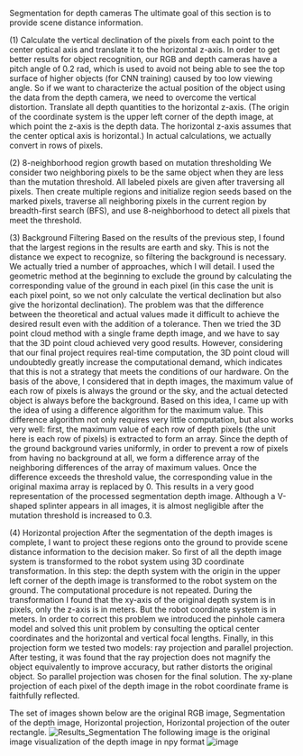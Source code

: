 
Segmentation for depth cameras
The ultimate goal of this section is to provide scene distance information.

(1) Calculate the vertical declination of the pixels from each point to the center optical axis and translate it to the horizontal z-axis.
In order to get better results for object recognition, our RGB and depth cameras have a pitch angle of 0.2 rad, which is used to avoid not being able to see the top surface of higher objects (for CNN training) caused by too low viewing angle. So if we want to characterize the actual position of the object using the data from the depth camera, we need to overcome the vertical distortion. Translate all depth quantities to the horizontal z-axis. (The origin of the coordinate system is the upper left corner of the depth image, at which point the z-axis is the depth data. The horizontal z-axis assumes that the center optical axis is horizontal.) In actual calculations, we actually convert in rows of pixels.

(2) 8-neighborhood region growth based on mutation thresholding
We consider two neighboring pixels to be the same object when they are less than the mutation threshold. All labeled pixels are given after traversing all pixels. Then create multiple regions and initialize region seeds based on the marked pixels, traverse all neighboring pixels in the current region by breadth-first search (BFS), and use 8-neighborhood to detect all pixels that meet the threshold.

(3) Background Filtering
Based on the results of the previous step, I found that the largest regions in the results are earth and sky. This is not the distance we expect to recognize, so filtering the background is necessary. We actually tried a number of approaches, which I will detail. I used the geometric method at the beginning to exclude the ground by calculating the corresponding value of the ground in each pixel (in this case the unit is each pixel point, so we not only calculate the vertical declination but also give the horizontal declination). The problem was that the difference between the theoretical and actual values made it difficult to achieve the desired result even with the addition of a tolerance. Then we tried the 3D point cloud method with a single frame depth image, and we have to say that the 3D point cloud achieved very good results. However, considering that our final project requires real-time computation, the 3D point cloud will undoubtedly greatly increase the computational demand, which indicates that this is not a strategy that meets the conditions of our hardware. On the basis of the above, I considered that in depth images, the maximum value of each row of pixels is always the ground or the sky, and the actual detected object is always before the background. Based on this idea, I came up with the idea of using a difference algorithm for the maximum value. This difference algorithm not only requires very little computation, but also works very well: first, the maximum value of each row of depth pixels (the unit here is each row of pixels) is extracted to form an array. Since the depth of the ground background varies uniformly, in order to prevent a row of pixels from having no background at all, we form a difference array of the neighboring differences of the array of maximum values. Once the difference exceeds the threshold value, the corresponding value in the original maxima array is replaced by 0. This results in a very good representation of the processed segmentation depth image. Although a V-shaped splinter appears in all images, it is almost negligible after the mutation threshold is increased to 0.3.

(4) Horizontal projection
After the segmentation of the depth images is complete, I want to project these regions onto the ground to provide scene distance information to the decision maker. So first of all the depth image system is transformed to the robot system using 3D coordinate transformation. In this step: the depth system with the origin in the upper left corner of the depth image is transformed to the robot system on the ground. The computational procedure is not repeated. During the transformation I found that the xy-axis of the original depth system is in pixels, only the z-axis is in meters. But the robot coordinate system is in meters. In order to correct this problem we introduced the pinhole camera model and solved this unit problem by consulting the optical center coordinates and the horizontal and vertical focal lengths. Finally, in this projection form we tested two models: ray projection and parallel projection. After testing, it was found that the ray projection does not magnify the object equivalently to improve accuracy, but rather distorts the original object. So parallel projection was chosen for the final solution. The xy-plane projection of each pixel of the depth image in the robot coordinate frame is faithfully reflected.

The set of images shown below are the original RGB image, Segmentation of the depth image, Horizontal projection, Horizontal projection of the outer rectangle.
![Results_Segmentation](https://github.com/user-attachments/assets/2492af30-3258-42b5-9286-fa1006c2154a)
The following image is the original image visualization of the depth image in npy format
![image](https://github.com/user-attachments/assets/e7d77ca8-9639-4dcd-a0d7-4b4f5ffa22f6)

